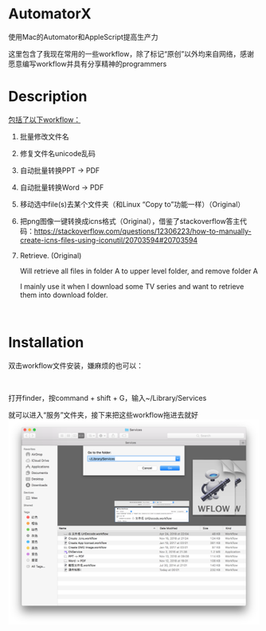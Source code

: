 # AutomatorX
使用Mac的Automator和AppleScript提高生产力

这里包含了我现在常用的一些workflow，除了标记“原创”以外均来自网络，感谢愿意编写workflow并具有分享精神的programmers



# Description

<u>包括了以下workflow：</u>

1. 批量修改文件名

2. 修复文件名unicode乱码

3. 自动批量转换PPT -> PDF

4. 自动批量转换Word -> PDF

5. 移动选中file(s)去某个文件夹（和Linux “Copy to”功能一样）（Original）

6. 把png图像一键转换成icns格式（Original），借鉴了stackoverflow答主代码：https://stackoverflow.com/questions/12306223/how-to-manually-create-icns-files-using-iconutil/20703594#20703594

7. Retrieve. (Original)

   Will retrieve all files in folder A to upper level folder, and remove folder A

   I mainly use it when I download some TV series and want to retrieve them into download folder.

   

   

   <br>


# Installation

双击workflow文件安装，嫌麻烦的也可以：

<br>

打开finder，按command + shift + G，输入~/Library/Services

就可以进入“服务”文件夹，接下来把这些workflow拖进去就好
![image](https://github.com/max-yeah/AutormatorX/blob/master/image/folder.png)
